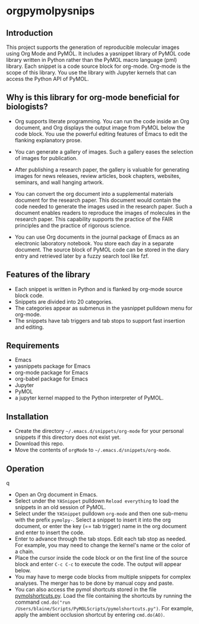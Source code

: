 # orgpymolpysnips

## Introduction

This project supports the generation of reproducible molecular images using Org Mode and PyMOL.
It includes a yasnippet library of PyMOL code library written in Python rather than the PyMOL macro language (pml) library.
Each snippet is a code source block for org-mode. 
Org-mode is the scope of this library.
You use the library with Jupyter kernels that can access the Python API of PyMOL.


## Why is this library for org-mode beneficial for biologists?

- Org supports literate programming. You can run the code inside an Org document, and Org displays the output image from PyMOL below the code block. You use the powerful editing features of Emacs to edit the flanking explanatory prose. 

- You can generate a gallery of images. Such a gallery eases the selection of images for publication.

- After publishing a research paper, the gallery is valuable for generating images for news releases, review articles, book chapters, websites, seminars, and wall hanging artwork.

- You can convert the org document into a supplemental materials document for the research paper. This document would contain the code needed to generate the images used in the research paper. Such a document enables readers to reproduce the images of molecules in the research paper. This capability supports the practice of the FAIR principles and the practice of rigorous science.

- You can use Org documents in the journal package of Emacs as an electronic laboratory notebook. You store each day in a separate document. The source block of PyMOL code can be stored in the diary entry and retrieved later by a fuzzy search tool like fzf.


## Features of the library

- Each snippet is written in Python and is flanked by org-mode source block code.
- Snippets are divided into 20 categories.
- The categories appear as submenus in the yasnippet pulldown menu for org-mode.
- The snippets have tab triggers and tab stops to support fast insertion and editing.


## Requirements

- Emacs
- yasnippets package for Emacs
- org-mode package for Emacs
- org-babel package for Emacs
- Jupyter 
- PyMOL
- a jupyter kernel mapped to the Python interpreter of PyMOL.


## Installation

- Create the directory `~/.emacs.d/snippets/org-mode` for your personal snippets if this directory does not exist yet.
- Download this repo.
- Move the contents of `orgMode` to  `~/.emacs.d/snippets/org-mode`.

## Operation
q
- Open an Org document in Emacs.
- Select under the `YASnippet` pulldown `Reload everything` to load the snippets in an old session of PyMOL.
- Select under the `YASnippet` pulldown `org-mode` and then one sub-menu with the prefix `pymolpy-`. Select a snippet to insert it into the org document, or enter the key (== tab trigger) name in the org document and enter <tab> to insert the code.
- Enter <tab> to advance through the tab stops. Edit each tab stop as needed. For example, you may need to change the kernel's name or the color of a chain.
- Place the cursor inside the code block or on the first line of the source block and enter `C-c C-c` to execute the code. The output will appear below.
- You may have to merge code blocks from multiple snippets for complex analyses. The merger has to be done by manual copy and paste.
- You can also access the pymol shortcuts stored in the file [pymolshortcuts.py](https://github.com/MooersLab/pymolshortcuts). Load the file containing the shortcuts by running the command `cmd.do("run /Users/blaine/Scripts/PyMOLScripts/pymolshortcuts.py")`. For example, apply the ambient occlusion shortcut by entering `cmd.do(AO)`.

